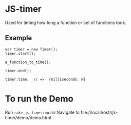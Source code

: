# JS-timer

Used for timing how long a function or set of functions took.

## Example
```
var timer = new Timer();
timer.start();

a_function_to_time();

timer.end();

timer.time;  // =>  {milliseconds: N}
```


# To run the Demo
Run `rake js_timer:build`
Navigate to file://localhost/<path to repo>/js-timer/demo/demo.html
